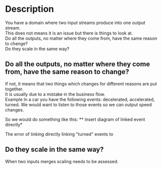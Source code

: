 # Description
You have a domain where two input streams produce into one output stream.  
This does not means it is an issue but there is things to look at.  
Do all the outputs, no matter where they come from, have the same reason to change?  
Do they scale in the same way?  

## Do all the outputs, no matter where they come from, have the same reason to change?  
If not, it means that two things which changes for different reasons are put together.  
It is usually due to a mistake in the business flow.  
Example
In a car you have the following events: decelerated, accelerated, turned.
We would want to listen to those events so we can output speed changes.

So we would do something like this:
** insert diagram of linked event directly*

The error of linking directly linking "turned" events to 


## Do they scale in the same way?
When two inputs merges scaling needs to be assessed.
